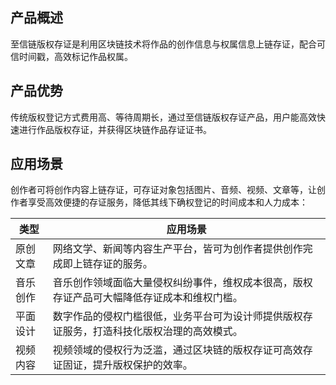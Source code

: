 ## 产品概述
至信链版权存证是利用区块链技术将作品的创作信息与权属信息上链存证，配合可信时间戳，高效标记作品权属。

## 产品优势
传统版权登记方式费用高、等待周期长，通过至信链版权存证产品，用户能高效快速进行作品版权存证，并获得区块链作品存证证书。

## 应用场景
创作者可将创作内容上链存证，可存证对象包括图片、音频、视频、文章等，让创作者享受高效便捷的存证服务，降低其线下确权登记的时间成本和人力成本：


| 类型 | 应用场景 |
|---------|---------|
| 原创文章 | 网络文学、新闻等内容生产平台，皆可为创作者提供创作完成即上链存证的服务。 | 
| 音乐创作 | 音乐创作领域面临大量侵权纠纷事件，维权成本很高，版权存证产品可大幅降低存证成本和维权门槛。 | 
| 平面设计 | 数字作品的侵权门槛很低，业务平台可为设计师提供版权存证服务，打造科技化版权治理的高效模式。 | 
| 视频内容 | 视频领域的侵权行为泛滥，通过区块链的版权存证可高效存证固证，提升版权保护的效率。 | 




